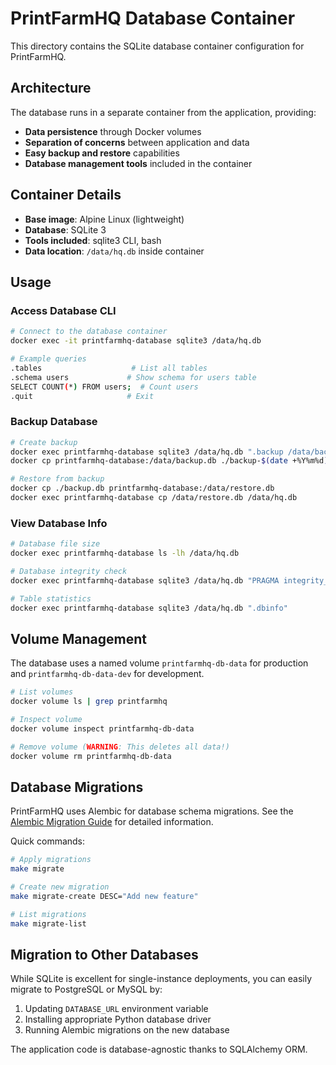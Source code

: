 # PrintFarmHQ Database Container

This directory contains the SQLite database container configuration for PrintFarmHQ.

## Architecture

The database runs in a separate container from the application, providing:
- **Data persistence** through Docker volumes
- **Separation of concerns** between application and data
- **Easy backup and restore** capabilities
- **Database management tools** included in the container

## Container Details

- **Base image**: Alpine Linux (lightweight)
- **Database**: SQLite 3
- **Tools included**: sqlite3 CLI, bash
- **Data location**: `/data/hq.db` inside container

## Usage

### Access Database CLI

```bash
# Connect to the database container
docker exec -it printfarmhq-database sqlite3 /data/hq.db

# Example queries
.tables                    # List all tables
.schema users             # Show schema for users table
SELECT COUNT(*) FROM users;  # Count users
.quit                     # Exit
```

### Backup Database

```bash
# Create backup
docker exec printfarmhq-database sqlite3 /data/hq.db ".backup /data/backup.db"
docker cp printfarmhq-database:/data/backup.db ./backup-$(date +%Y%m%d).db

# Restore from backup
docker cp ./backup.db printfarmhq-database:/data/restore.db
docker exec printfarmhq-database cp /data/restore.db /data/hq.db
```

### View Database Info

```bash
# Database file size
docker exec printfarmhq-database ls -lh /data/hq.db

# Database integrity check
docker exec printfarmhq-database sqlite3 /data/hq.db "PRAGMA integrity_check;"

# Table statistics
docker exec printfarmhq-database sqlite3 /data/hq.db ".dbinfo"
```

## Volume Management

The database uses a named volume `printfarmhq-db-data` for production and `printfarmhq-db-data-dev` for development.

```bash
# List volumes
docker volume ls | grep printfarmhq

# Inspect volume
docker volume inspect printfarmhq-db-data

# Remove volume (WARNING: This deletes all data!)
docker volume rm printfarmhq-db-data
```

## Database Migrations

PrintFarmHQ uses Alembic for database schema migrations. See the [Alembic Migration Guide](../docs/alembic-migration-guide.md) for detailed information.

Quick commands:
```bash
# Apply migrations
make migrate

# Create new migration
make migrate-create DESC="Add new feature"

# List migrations
make migrate-list
```

## Migration to Other Databases

While SQLite is excellent for single-instance deployments, you can easily migrate to PostgreSQL or MySQL by:

1. Updating `DATABASE_URL` environment variable
2. Installing appropriate Python database driver
3. Running Alembic migrations on the new database

The application code is database-agnostic thanks to SQLAlchemy ORM.